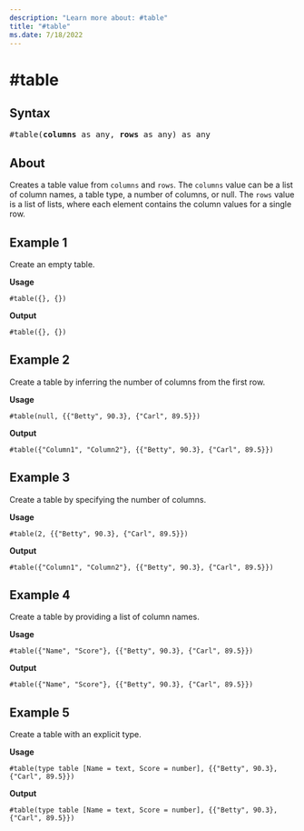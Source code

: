 ```yaml
---
description: "Learn more about: #table"
title: "#table"
ms.date: 7/18/2022
---
```

# #table

## Syntax

<pre>
#table(<b>columns</b> as any, <b>rows</b> as any) as any
</pre>

## About

Creates a table value from `columns` and `rows`. The `columns` value can be a list of column names, a table type, a number of columns, or null. The `rows` value is a list of lists, where each element contains the column values for a single row.

## Example 1

Create an empty table.

**Usage**

```powerquery-m
#table({}, {})
```

**Output**

```powerquery-m
#table({}, {})
```

## Example 2

Create a table by inferring the number of columns from the first row.

**Usage**

```powerquery-m
#table(null, {{"Betty", 90.3}, {"Carl", 89.5}})
```

**Output**

```powerquery-m
#table({"Column1", "Column2"}, {{"Betty", 90.3}, {"Carl", 89.5}})
```

## Example 3

Create a table by specifying the number of columns.

**Usage**

```powerquery-m
#table(2, {{"Betty", 90.3}, {"Carl", 89.5}})
```

**Output**

```powerquery-m
#table({"Column1", "Column2"}, {{"Betty", 90.3}, {"Carl", 89.5}})
```

## Example 4

Create a table by providing a list of column names.

**Usage**

```powerquery-m
#table({"Name", "Score"}, {{"Betty", 90.3}, {"Carl", 89.5}})
```

**Output**

```powerquery-m
#table({"Name", "Score"}, {{"Betty", 90.3}, {"Carl", 89.5}})
```

## Example 5

Create a table with an explicit type.

**Usage**

```powerquery-m
#table(type table [Name = text, Score = number], {{"Betty", 90.3}, {"Carl", 89.5}})
```

**Output**

```powerquery-m
#table(type table [Name = text, Score = number], {{"Betty", 90.3}, {"Carl", 89.5}})
```
